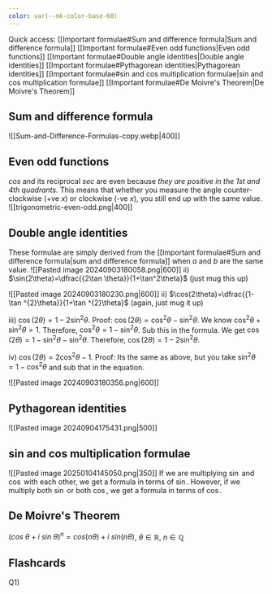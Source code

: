 ```yaml
---
color: var(--mk-color-base-60)
---
```

Quick access:
[[Important formulae#Sum and difference formula|Sum and difference formula]]
[[Important formulae#Even odd functions|Even odd functions]]
[[Important formulae#Double angle identities|Double angle identities]]
[[Important formulae#Pythagorean identities|Pythagorean identities]]
[[Important formulae#sin and cos multiplication formulae|sin and cos multiplication formulae]]
[[Important formulae#De Moivre's Theorem|De Moivre's Theorem]]

## Sum and difference formula
![[Sum-and-Difference-Formulas-copy.webp|400]]

## Even odd functions
$cos$ and its reciprocal $sec$ are even because *they are positive in the 1st and 4th quadrants.* This means that whether you measure the angle counter-clockwise (+ve $x$) or clockwise (-ve $x$), you still end up with the same value.
![[trigonometric-even-odd.png|400]]

## Double angle identities
These formulae are simply derived from the [[Important formulae#Sum and difference formula|sum and difference formula]] when $a$ and $b$ are the same value.
![[Pasted image 20240903180058.png|600]]
ii) $\sin(2\theta)=\dfrac{{2\tan \theta}}{1+\tan^2\theta}$ (just mug this up)

![[Pasted image 20240903180230.png|600]]
ii) $\cos(2\theta)=\dfrac{{1-\tan ^{2}\theta}}{1+\tan ^{2}\theta}$ (again, just mug it up)

iii) $\cos (2\theta)=1-2\sin^2\theta$.
Proof: $\cos(2\theta)=\cos^2\theta-\sin ^{2}\theta$.
We know $\cos ^{2}\theta+\sin ^{2}\theta=1$. Therefore, $\cos ^{2}\theta=1-\sin ^{2}\theta$. Sub this in the formula. We get $\cos(2\theta)=1-\sin ^{2}\theta-\sin ^{2}\theta$.
Therefore, $\cos (2\theta)=1-2\sin ^{2}\theta$.

iv) $\cos(2\theta)=2\cos ^{2}\theta-1$.
Proof: Its the same as above, but you take $\sin ^{2}\theta=1-\cos ^{2}\theta$ and sub that in the equation.

![[Pasted image 20240903180356.png|600]]

## Pythagorean identities
![[Pasted image 20240904175431.png|500]]

## sin and cos multiplication formulae
![[Pasted image 20250104145050.png|350]]
If we are multiplying $\sin$ and $\cos$ with each other, we get a formula in terms of $\sin$. However, if we multiply both $\sin$ or both $\cos$, we get a formula in terms of $\cos$.

## De Moivre's Theorem
$(cos\:\theta+i\:sin\:\theta)^n=cos(n\theta)+i\:sin(n\theta)$, $\theta\in\mathbb{R},\:n\in\mathbb{Q}$




## Flashcards
Q1)
